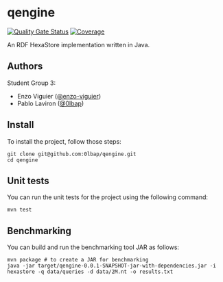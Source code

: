 # qengine

[![Quality Gate Status](https://sonarcloud.io/api/project_badges/measure?project=0lbap_qengine&metric=alert_status)](https://sonarcloud.io/summary/new_code?id=0lbap_qengine)
[![Coverage](https://sonarcloud.io/api/project_badges/measure?project=0lbap_qengine&metric=coverage)](https://sonarcloud.io/summary/new_code?id=0lbap_qengine)

An RDF HexaStore implementation written in Java.

## Authors

Student Group 3:

- Enzo Viguier ([@enzo-viguier](https://github.com/enzo-viguier))
- Pablo Laviron ([@0lbap](https://github.com/0lbap))

## Install

To install the project, follow those steps:

```shell
git clone git@github.com:0lbap/qengine.git
cd qengine
```

## Unit tests

You can run the unit tests for the project using the following command:

```shell
mvn test
```

## Benchmarking

You can build and run the benchmarking tool JAR as follows:

```shell
mvn package # to create a JAR for benchmarking
java -jar target/qengine-0.0.1-SNAPSHOT-jar-with-dependencies.jar -i hexastore -q data/queries -d data/2M.nt -o results.txt
```
